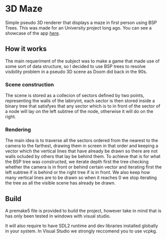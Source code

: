 # 3D Maze

Simple pseudo 3D renderer that displays a maze in first person using BSP Trees. This was made for an University project long ago.
You can see a showcase of the app [here](https://www.youtube.com/watch?v=NNnu6VDo9EQ).

## How it works

The main requeriment of the subject was to make a game that made use of some sort of data structure, so I decided to use BSP trees to resolve visibility problem in a pseudo 3D scene as Doom did back in the 90s.

### Scene construction

The scene is stored as a collecion of sectors defined by two points, representing the walls of the labiryint, each sector is then stored inside a binary tree that satisfyes that any sector which is to in front of the sector of a node will lay on the left subtree of the node, otherwise it will do on the right.

### Rendering

The main idea is to traverse all the sectors ordered from the nearest to the camera to the farthest, drawing them in screen in that order and keeping a vector which the vertical lines that have already be drawn so there are not walls ocluded by others that lay be behind them.
To achieve that is for what the BSP tree was constructed, we iterate depth first the tree checking whether the camera is in front or behind certain vector and iterating first the left subtree if is behind or the right tree if is in front. We also keep how many vertical lines are to be drawn so when it reaches 0 we stop iterating the tree as all the visible scene has already be drawn.

## Build

A premake5 file is provided to build the project, however take in mind that is has only been tested in windows with visual studio.

It will also require to have SDL2 runtime and dev libraries installed globally in your system. In Visual Studio we strongly reccomend you to use vcpkg.

